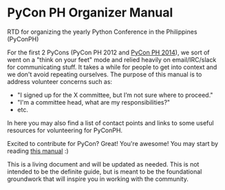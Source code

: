 # PyCon PH Organizer Manual

RTD for organizing the yearly Python Conference in the Philippines (PyConPH)

For the first 2 PyCons (PyCon PH 2012 and [PyCon PH 2014](http://pycon-2014.python.ph/)), we sort of went on a "think on your feet" mode and relied heavily on email/IRC/slack for communicating stuff. It takes a while for people to get into context and we don't avoid repeating ourselves. The purpose of this manual is to address volunteer concerns such as:

- "I signed up for the X committee, but I’m not sure where to proceed."
- "I'm a committee head, what are my responsibilities?"
- etc.

In here you may also find a list of contact points and links to some useful resources for volunteering for PyConPH.

Excited to contribute for PyCon? Great! You're awesome! You may start by reading [this manual](https://github.com/pythonph/pycon-organizer-manual/wiki) :)

This is a living document and will be updated as needed. This is not intended to be the definite guide, but is meant to be the foundational groundwork that will inspire you in working with the community.
